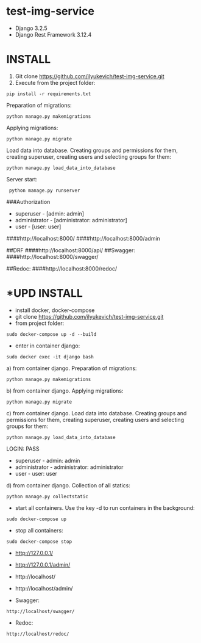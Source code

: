 # test-img-service

- Django 3.2.5
- Django Rest Framework 3.12.4

# INSTALL

1) Git clone https://github.com/ilyukevich/test-img-service.git
2) Execute from the project folder:

```
pip install -r requirements.txt
```
Preparation of migrations:
```
python manage.py makemigrations
```
Applying migrations:
```
python manage.py migrate
```
Load data into database. Creating groups and permissions for them, creating superuser, creating users and selecting groups for them:
```
python manage.py load_data_into_database
```
Server start:
```
 python manage.py runserver
 ```
###Authorization 
- superuser - [admin: admin]
- administrator - [administrator: administrator]
- user - [user: user]

####http://localhost:8000/
####http://localhost:8000/admin

##DRF
####http://localhost:8000/api/
##Swagger:
####http://localhost:8000/swagger/

##Redoc:
####http://localhost:8000/redoc/


# *UPD INSTALL
- install docker, docker-compose
- git clone https://github.com/ilyukevich/test-img-service.git
- from project folder:
```
sudo docker-compose up -d --build
```
- enter in container django:
```
sudo docker exec -it django bash
```
a) from container django. Preparation of migrations:
```
python manage.py makemigrations
```
b) from container django. Applying migrations:
```
python manage.py migrate
```
c) from container django. Load data into database. Creating groups and permissions for them, creating superuser, creating users and selecting groups for them:
```
python manage.py load_data_into_database
```
LOGIN: PASS 
- superuser - admin: admin
- administrator - administrator: administrator
- user - user: user

d) from container django. Collection of all statics:
```
python manage.py collectstatic
```
- start all containers. Use the key -d to run containers in the background:
```
sudo docker-compose up
```
- stop all containers:
```
sudo docker-compose stop
```
- http://127.0.0.1/
- http://127.0.0.1/admin/
- http://localhost/
- http://localhost/admin/

- Swagger:
```
http://localhost/swagger/
```
- Redoc:
```
http://localhost/redoc/
```